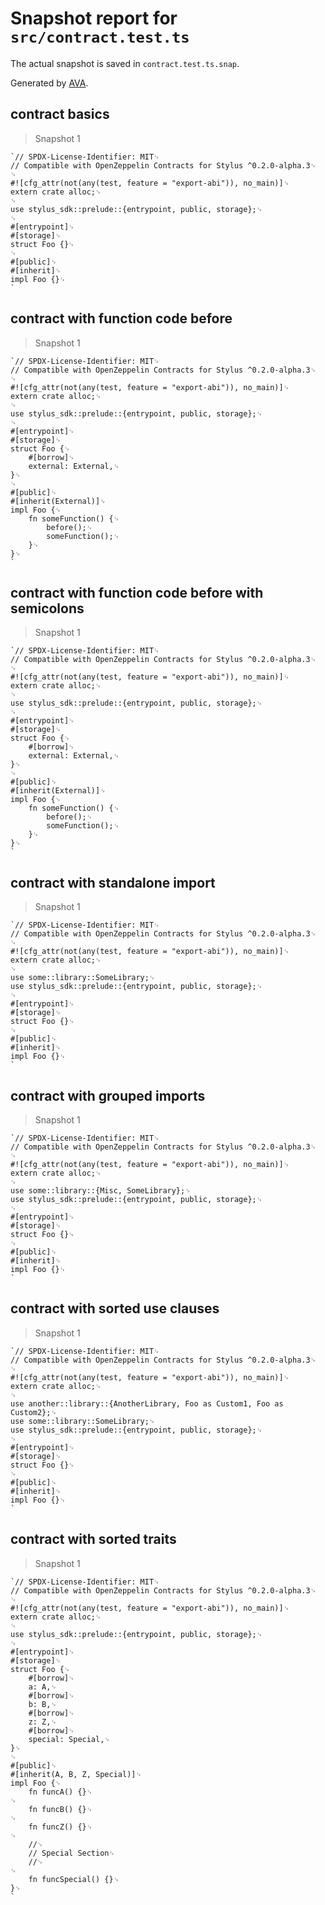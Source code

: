 # Snapshot report for `src/contract.test.ts`

The actual snapshot is saved in `contract.test.ts.snap`.

Generated by [AVA](https://avajs.dev).

## contract basics

> Snapshot 1

    `// SPDX-License-Identifier: MIT␊
    // Compatible with OpenZeppelin Contracts for Stylus ^0.2.0-alpha.3␊
    ␊
    #![cfg_attr(not(any(test, feature = "export-abi")), no_main)]␊
    extern crate alloc;␊
    ␊
    use stylus_sdk::prelude::{entrypoint, public, storage};␊
    ␊
    #[entrypoint]␊
    #[storage]␊
    struct Foo {}␊
    ␊
    #[public]␊
    #[inherit]␊
    impl Foo {}␊
    `

## contract with function code before

> Snapshot 1

    `// SPDX-License-Identifier: MIT␊
    // Compatible with OpenZeppelin Contracts for Stylus ^0.2.0-alpha.3␊
    ␊
    #![cfg_attr(not(any(test, feature = "export-abi")), no_main)]␊
    extern crate alloc;␊
    ␊
    use stylus_sdk::prelude::{entrypoint, public, storage};␊
    ␊
    #[entrypoint]␊
    #[storage]␊
    struct Foo {␊
        #[borrow]␊
        external: External,␊
    }␊
    ␊
    #[public]␊
    #[inherit(External)]␊
    impl Foo {␊
        fn someFunction() {␊
            before();␊
            someFunction();␊
        }␊
    }␊
    `

## contract with function code before with semicolons

> Snapshot 1

    `// SPDX-License-Identifier: MIT␊
    // Compatible with OpenZeppelin Contracts for Stylus ^0.2.0-alpha.3␊
    ␊
    #![cfg_attr(not(any(test, feature = "export-abi")), no_main)]␊
    extern crate alloc;␊
    ␊
    use stylus_sdk::prelude::{entrypoint, public, storage};␊
    ␊
    #[entrypoint]␊
    #[storage]␊
    struct Foo {␊
        #[borrow]␊
        external: External,␊
    }␊
    ␊
    #[public]␊
    #[inherit(External)]␊
    impl Foo {␊
        fn someFunction() {␊
            before();␊
            someFunction();␊
        }␊
    }␊
    `

## contract with standalone import

> Snapshot 1

    `// SPDX-License-Identifier: MIT␊
    // Compatible with OpenZeppelin Contracts for Stylus ^0.2.0-alpha.3␊
    ␊
    #![cfg_attr(not(any(test, feature = "export-abi")), no_main)]␊
    extern crate alloc;␊
    ␊
    use some::library::SomeLibrary;␊
    use stylus_sdk::prelude::{entrypoint, public, storage};␊
    ␊
    #[entrypoint]␊
    #[storage]␊
    struct Foo {}␊
    ␊
    #[public]␊
    #[inherit]␊
    impl Foo {}␊
    `

## contract with grouped imports

> Snapshot 1

    `// SPDX-License-Identifier: MIT␊
    // Compatible with OpenZeppelin Contracts for Stylus ^0.2.0-alpha.3␊
    ␊
    #![cfg_attr(not(any(test, feature = "export-abi")), no_main)]␊
    extern crate alloc;␊
    ␊
    use some::library::{Misc, SomeLibrary};␊
    use stylus_sdk::prelude::{entrypoint, public, storage};␊
    ␊
    #[entrypoint]␊
    #[storage]␊
    struct Foo {}␊
    ␊
    #[public]␊
    #[inherit]␊
    impl Foo {}␊
    `

## contract with sorted use clauses

> Snapshot 1

    `// SPDX-License-Identifier: MIT␊
    // Compatible with OpenZeppelin Contracts for Stylus ^0.2.0-alpha.3␊
    ␊
    #![cfg_attr(not(any(test, feature = "export-abi")), no_main)]␊
    extern crate alloc;␊
    ␊
    use another::library::{AnotherLibrary, Foo as Custom1, Foo as Custom2};␊
    use some::library::SomeLibrary;␊
    use stylus_sdk::prelude::{entrypoint, public, storage};␊
    ␊
    #[entrypoint]␊
    #[storage]␊
    struct Foo {}␊
    ␊
    #[public]␊
    #[inherit]␊
    impl Foo {}␊
    `

## contract with sorted traits

> Snapshot 1

    `// SPDX-License-Identifier: MIT␊
    // Compatible with OpenZeppelin Contracts for Stylus ^0.2.0-alpha.3␊
    ␊
    #![cfg_attr(not(any(test, feature = "export-abi")), no_main)]␊
    extern crate alloc;␊
    ␊
    use stylus_sdk::prelude::{entrypoint, public, storage};␊
    ␊
    #[entrypoint]␊
    #[storage]␊
    struct Foo {␊
        #[borrow]␊
        a: A,␊
        #[borrow]␊
        b: B,␊
        #[borrow]␊
        z: Z,␊
        #[borrow]␊
        special: Special,␊
    }␊
    ␊
    #[public]␊
    #[inherit(A, B, Z, Special)]␊
    impl Foo {␊
        fn funcA() {}␊
    ␊
        fn funcB() {}␊
    ␊
        fn funcZ() {}␊
    ␊
        //␊
        // Special Section␊
        //␊
    ␊
        fn funcSpecial() {}␊
    }␊
    `

